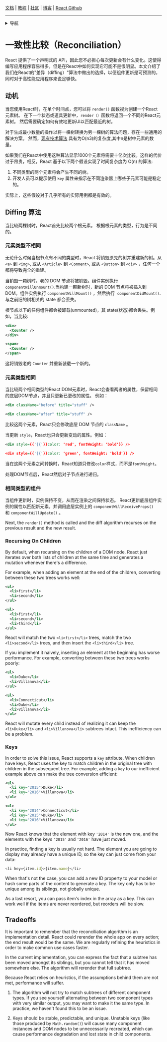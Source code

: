 [文档](/cn/docs/hello-world.md) | [教程](/cn/tutorial/tutorial.md) | [社区](/cn/community/support.md) | [博客](/cn/_posts/2017-04-07-react-v15.5.0.md) | [React Github](https://facebook.github.io/react/)

---
<details>
  <summary>导航</summary>

#### 快速入门

* [安装](/cn/docs/installation.md)
* [Hello World](/cn/docs/hello-world.md)
* [JSX 介绍](/cn/docs/introducing-jsx.md)
* [渲染元素](/cn/docs/rendering-elements.md)
* [组件和Props](/cn/docs/components-and-props.md)
* [State和生命周期](/cn/docs/state-and-lifecycle.md)
* [事件处理](/cn/docs/handling-events.md)
* [条件渲染](/cn/docs/conditional-rendering.md)
* [列表和键](/cn/docs/lists-and-keys.md)
* [表单](/cn/docs/forms.md)
* [状态提升](/cn/docs/lifting-state-up.md)
* [组合 vs 继承](/cn/docs/composition-vs-inheritance.md)
* [用 React 思考](/cn/docs/thinking-in-react.md)

#### 高级教程

* [深入JSX](/cn/docs/jsx-in-depth.md)
* [使用 PropTypes 做类型检查](/cn/docs/typechecking-with-proptypes.md)
* [Refs 和 DOM](/cn/docs/refs-and-the-dom.md)
* [不可控组件](/cn/docs/uncontrolled-components.md)
* [性能优化](/cn/docs/optimizing-performance.md)
* [不使用 ES6 的 React](/cn/docs/react-without-es6.md)
* [不使用 JSX 的 React](/cn/docs/react-without-jsx.md)
* [**`一致性比较（Reconciliation）`**](/cn/docs/reconciliation.md)
* [上下文（Context）](/cn/docs/context.md)
* [Web Components](/cn/docs/web-components.md)
* [高阶组件](/cn/docs/higher-order-components.md)
* [与其它类库集成](/cn/docs/integrating-with-other-libraries.md)

#### 参考

* [React](/cn/docs/react-api.md)
* [React.Component](/cn/docs/react-component.md)
* [ReactDOM](/cn/docs/react-dom.md)
* [ReactDOMServer](/cn/docs/react-dom-server.md)
* [DOM 元素](/cn/docs/dom-elements.md)
* [合成事件（SyntheticEvent）](/cn/docs/events.md)

#### 贡献

* [如何贡献](/cn/contributing/how-to-contribute.md)
* [代码库概述](/cn/contributing/codebase-overview.md)
* [实现说明](/cn/contributing/implementation-notes.md)
* [设计原则](/cn/contributing/design-principles.md)


</details>

# 一致性比较（Reconciliation）

React 提供了一个声明式的 API，因此您不必担心每次更新会有什么变化。这使得编写应用程序容易得多，但是在React中如何实现它可能不是很明显。本文介绍了我们在React的"差异（diffing）"算法中做出的选择，以便组件更新是可预测的，同时对于高性能应用程序来说足够快。

## 动机

当您使用React时，在单个时间点，您可以将 `render()` 函数视为创建一个React元素树。 在下一个状态或道具更新中，`render（）`函数将返回一个不同的React元素树。 然后需要确定如何有效地更新UI以匹配最近的树。

对于生成最小数量的操作以将一棵树转换为另一棵树的算法问题，存在一些通用的解决方案。 然而，[现有技术算法](http://grfia.dlsi.ua.es/ml/algorithms/references/editsurvey_bille.pdf) 具有为O(n3)的复杂度,其中n是树中元素的数量。

如果我们在React中使用这种算法显示1000个元素将需要十亿次比较。这样的代价过于昂贵，相反，React 基于以下两个假设实现了时间复杂度为 O(n) 的算法:

1. 不同类型的两个元素将会产生不同的树。
2. 开发人员可以提示使用 `key` 属性来指示在不同渲染器上哪些子元素可能是稳定的。

实际上，这些假设对于几乎所有的实际用例都是有效的。

## Diffing 算法

当比较两棵树时，React首先比较两个根元素。 根据根元素的类型，行为是不同的。

### 元素类型不相同

无论什么时候当根节点有不同的类型时，React 将销毁原先的树并重建新的树。从 `<a>` 到 `<img>`, 或从 `<Article>` 到 `<Comment>`, 或从 `<Button>` 到 `<div>` ，任何一个都将导致完全的重建。

当销毁一颗树时，老的 DOM 节点将被销毁。组件实例执行 `componentWillUnmount()`.当构建一颗新树时，新的 DOM 节点将被插入到 DOM。组件实例执行 `componentWillMount()` ，然后执行  `componentDidMount()`.与之前旧的树相关的 state 都会丢失。

根节点以下的任何组件都会被卸载(unmounted)，其 state(状态)都会丢失。例如，当比较:

```xml
<div>
  <Counter />
</div>

<span>
  <Counter />
</span>
```

这将销毁老的 `Counter` 并重新装载一个新的。

### 元素类型相同

当比较两个相同类型的React DOM元素时，React会查看两者的属性，保留相同的底层DOM节点，并且只更新已更改的属性。 例如：

```xml
<div className="before" title="stuff" />

<div className="after" title="stuff" />
```

比较这两个元素，React只会修改底层 DOM 节点的 `className` 。

当更新 `style`，React也只会更新变动的属性。例如：

```xml
<div style={{'{{'}}color: 'red', fontWeight: 'bold'}} />

<div style={{'{{'}}color: 'green', fontWeight: 'bold'}} />
```

当在这两个元素之间转换时，React知道只修改`color`样式，而不是`fontWeight`。

处理DOM节点后，React然后对子节点进行递归。

### 相同类型的组件

当组件更新时，实例保持不变，从而在渲染之间保持状态。 React更新底层组件实例的属性以匹配新元素，并调用底层实例上的 `componentWillReceiveProps()` 和 `componentWillUpdate()` 。

Next, the `render()` method is called and the diff algorithm recurses on the previous result and the new result.

### Recursing On Children

By default, when recursing on the children of a DOM node, React just iterates over both lists of children at the same time and generates a mutation whenever there's a difference.

For example, when adding an element at the end of the children, converting between these two trees works well:

```xml
<ul>
  <li>first</li>
  <li>second</li>
</ul>

<ul>
  <li>first</li>
  <li>second</li>
  <li>third</li>
</ul>
```

React will match the two `<li>first</li>` trees, match the two `<li>second</li>` trees, and then insert the `<li>third</li>` tree.

If you implement it naively, inserting an element at the beginning has worse performance. For example, converting between these two trees works poorly:

```xml
<ul>
  <li>Duke</li>
  <li>Villanova</li>
</ul>

<ul>
  <li>Connecticut</li>
  <li>Duke</li>
  <li>Villanova</li>
</ul>
```

React will mutate every child instead of realizing it can keep the `<li>Duke</li>` and `<li>Villanova</li>` subtrees intact. This inefficiency can be a problem.

### Keys

In order to solve this issue, React supports a `key` attribute. When children have keys, React uses the key to match children in the original tree with children in the subsequent tree. For example, adding a `key` to our inefficient example above can make the tree conversion efficient:

```xml
<ul>
  <li key="2015">Duke</li>
  <li key="2016">Villanova</li>
</ul>

<ul>
  <li key="2014">Connecticut</li>
  <li key="2015">Duke</li>
  <li key="2016">Villanova</li>
</ul>
```

Now React knows that the element with key `'2014'` is the new one, and the elements with the keys `'2015'` and `'2016'` have just moved.

In practice, finding a key is usually not hard. The element you are going to display may already have a unique ID, so the key can just come from your data:

```js
<li key={item.id}>{item.name}</li>
```

When that's not the case, you can add a new ID property to your model or hash some parts of the content to generate a key. The key only has to be unique among its siblings, not globally unique.

As a last resort, you can pass item's index in the array as a key. This can work well if the items are never reordered, but reorders will be slow.

## Tradeoffs

It is important to remember that the reconciliation algorithm is an implementation detail. React could rerender the whole app on every action; the end result would be the same. We are regularly refining the heuristics in order to make common use cases faster.

In the current implementation, you can express the fact that a subtree has been moved amongst its siblings, but you cannot tell that it has moved somewhere else. The algorithm will rerender that full subtree.

Because React relies on heuristics, if the assumptions behind them are not met, performance will suffer.

1. The algorithm will not try to match subtrees of different component types. If you see yourself alternating between two component types with very similar output, you may want to make it the same type. In practice, we haven't found this to be an issue.

2. Keys should be stable, predictable, and unique. Unstable keys (like those produced by `Math.random()`) will cause many component instances and DOM nodes to be unnecessarily recreated, which can cause performance degradation and lost state in child components.
